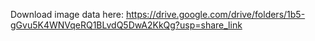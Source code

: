 Download image data here: https://drive.google.com/drive/folders/1b5-gGvu5K4WNVqeRQ1BLvdQ5DwA2KkQg?usp=share_link
